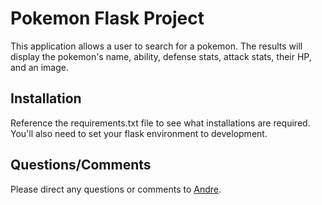 # Pokemon Flask Project

This application allows a user to search for a pokemon. The results will display the pokemon's name, ability, defense stats, attack stats, their HP, and an image.

## Installation

Reference the requirements.txt file to see what installations are required. You'll also need to set your flask environment to development.


## Questions/Comments
Please direct any questions or comments to [Andre](mailto:aalonardo@gmail.com).

